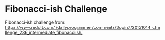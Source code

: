 # Fibonacci-ish Challenge

Fibonacci-ish challenge from: https://www.reddit.com/r/dailyprogrammer/comments/3opin7/20151014_challenge_236_intermediate_fibonacciish/
